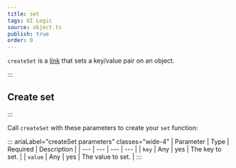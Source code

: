 ```yaml
---
title: set
tags: UI Logic
source: object.ts
publish: true
order: 0
---
```


`createSet` is a [link](/docs/logic/links-overview) that sets a key/value pair on an object.


:::
## Create set
:::

Call `createSet` with these parameters to create your `set` function:

::: ariaLabel="createSet parameters" classes="wide-4"
| Parameter | Type | Required | Description |
| --- | --- | --- | --- |
| `key` | Any | yes | The key to set. |
| `value` | Any | yes | The value to set. |
:::

